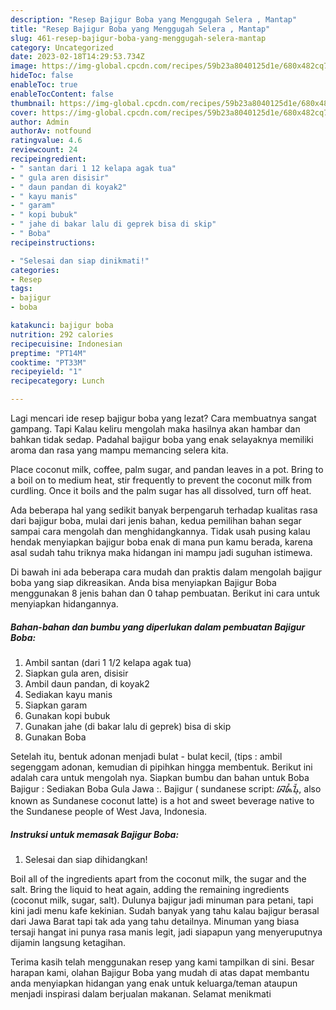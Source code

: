```yaml
---
description: "Resep Bajigur Boba yang Menggugah Selera , Mantap"
title: "Resep Bajigur Boba yang Menggugah Selera , Mantap"
slug: 461-resep-bajigur-boba-yang-menggugah-selera-mantap
category: Uncategorized
date: 2023-02-18T14:29:53.734Z
image: https://img-global.cpcdn.com/recipes/59b23a8040125d1e/680x482cq70/bajigur-boba-foto-resep-utama.jpg
hideToc: false
enableToc: true
enableTocContent: false
thumbnail: https://img-global.cpcdn.com/recipes/59b23a8040125d1e/680x482cq70/bajigur-boba-foto-resep-utama.jpg
cover: https://img-global.cpcdn.com/recipes/59b23a8040125d1e/680x482cq70/bajigur-boba-foto-resep-utama.jpg
author: Admin
authorAv: notfound
ratingvalue: 4.6
reviewcount: 24
recipeingredient:
- " santan dari 1 12 kelapa agak tua"
- " gula aren disisir"
- " daun pandan di koyak2"
- " kayu manis"
- " garam"
- " kopi bubuk"
- " jahe di bakar lalu di geprek bisa di skip"
- " Boba"
recipeinstructions:

- "Selesai dan siap dinikmati!"
categories:
- Resep
tags:
- bajigur
- boba

katakunci: bajigur boba 
nutrition: 292 calories
recipecuisine: Indonesian
preptime: "PT14M"
cooktime: "PT33M"
recipeyield: "1"
recipecategory: Lunch

---
```



Lagi mencari ide resep bajigur boba yang lezat? Cara membuatnya sangat gampang. Tapi Kalau keliru mengolah maka hasilnya akan hambar dan bahkan tidak sedap. Padahal bajigur boba yang enak selayaknya memiliki aroma dan rasa yang mampu memancing selera kita.


Place coconut milk, coffee, palm sugar, and pandan leaves in a pot. Bring to a boil on to medium heat, stir frequently to prevent the coconut milk from curdling. Once it boils and the palm sugar has all dissolved, turn off heat.

Ada beberapa hal yang sedikit banyak berpengaruh terhadap kualitas rasa dari bajigur boba, mulai dari jenis bahan, kedua pemilihan bahan segar sampai cara mengolah dan menghidangkannya. Tidak usah pusing kalau hendak menyiapkan bajigur boba enak di mana pun kamu berada, karena asal sudah tahu triknya maka hidangan ini mampu jadi suguhan istimewa.


Di bawah ini ada beberapa cara mudah dan praktis dalam mengolah bajigur boba yang siap dikreasikan. Anda bisa menyiapkan Bajigur Boba menggunakan 8 jenis bahan dan 0 tahap pembuatan. Berikut ini cara untuk menyiapkan hidangannya.

<!--inarticleads1-->

##### Bahan-bahan dan bumbu yang diperlukan dalam pembuatan Bajigur Boba:

1. Ambil  santan (dari 1 1/2 kelapa agak tua)
1. Siapkan  gula aren, disisir
1. Ambil  daun pandan, di koyak2
1. Sediakan  kayu manis
1. Siapkan  garam
1. Gunakan  kopi bubuk
1. Gunakan  jahe (di bakar lalu di geprek) bisa di skip
1. Gunakan  Boba


Setelah itu, bentuk adonan menjadi bulat - bulat kecil, (tips : ambil segenggam adonan, kemudian di pipihkan hingga membentuk. Berikut ini adalah cara untuk mengolah nya. Siapkan bumbu dan bahan untuk Boba Bajigur : Sediakan Boba Gula Jawa :. Bajigur ( sundanese script: ᮘᮏᮤᮍᮥᮁ, also known as Sundanese coconut latte) is a hot and sweet beverage native to the Sundanese people of West Java, Indonesia. 

<!--inarticleads2-->

##### Instruksi untuk memasak Bajigur Boba:


1. Selesai dan siap dihidangkan!

Boil all of the ingredients apart from the coconut milk, the sugar and the salt. Bring the liquid to heat again, adding the remaining ingredients (coconut milk, sugar, salt). Dulunya bajigur jadi minuman para petani, tapi kini jadi menu kafe kekinian. Sudah banyak yang tahu kalau bajigur berasal dari Jawa Barat tapi tak ada yang tahu detailnya. Minuman yang biasa tersaji hangat ini punya rasa manis legit, jadi siapapun yang menyeruputnya dijamin langsung ketagihan. 

Terima kasih telah menggunakan resep yang kami tampilkan di sini. Besar harapan kami, olahan Bajigur Boba yang mudah di atas dapat membantu anda menyiapkan hidangan yang enak untuk keluarga/teman ataupun menjadi inspirasi dalam berjualan makanan. Selamat menikmati
